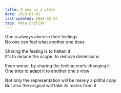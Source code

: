 ```yaml
---
title: A pea on a plate
date: 2023-01-01
last-updated: 2024-02-14
tags: Meta English
---
```


One is always alone in their feelings <br>
No one can feel what another one does <br>

Sharing the feeling is to flatten it <br>
It’s to reduce the scope, to remove dimensions <br>

Even worse, by sharing the feeling one’s changing it <br>
One tries to adapt it to another one's view <br>

Not only the representation will be merely a pitiful copy <br>
But also the original will take its marks from it <br>
